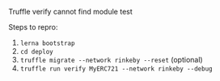 Truffle verify cannot find module test

Steps to repro:

1. `lerna bootstrap`
2. `cd deploy`
3. `truffle migrate --network rinkeby --reset` (optional)
4. `truffle run verify MyERC721 --network rinkeby --debug`

